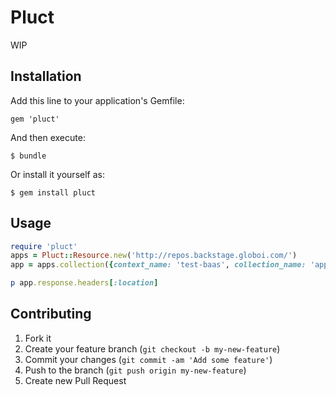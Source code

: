 # Pluct

WIP

## Installation

Add this line to your application's Gemfile:

    gem 'pluct'

And then execute:

    $ bundle

Or install it yourself as:

    $ gem install pluct

## Usage

```ruby
require 'pluct'
apps = Pluct::Resource.new('http://repos.backstage.globoi.com/')
app = apps.collection({context_name: 'test-baas', collection_name: 'apps'}).add({name: 'Minha nova app.', description: 'App description.'})

p app.response.headers[:location]
```
## Contributing

1. Fork it
2. Create your feature branch (`git checkout -b my-new-feature`)
3. Commit your changes (`git commit -am 'Add some feature'`)
4. Push to the branch (`git push origin my-new-feature`)
5. Create new Pull Request
